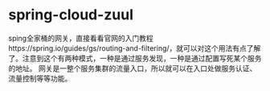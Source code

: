 # spring-cloud-zuul
sping全家桶的网关，直接看看官网的入门教程https://spring.io/guides/gs/routing-and-filtering/，就可以对这个用法有点了解了。注意到这个有两种模式，一种是通过服务发现，一种是通过配置写死某个服务的地址。
网关是一整个服务集群的流量入口，所以就可以在入口处做服务认证、流量控制等等功能。